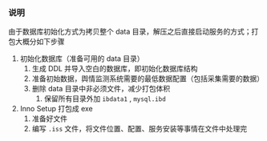 ### 说明

由于数据库初始化方式为拷贝整个 data 目录，解压之后直接启动服务的方式；打包大概分如下步骤

1. 初始化数据库（准备可用的 data 目录）
    1. 生成 DDL 并导入空白的数据库，即初始化数据库结构
    2. 准备初始数据，舆情监测系统需要的最低数据配置（包括采集需要的数据）
    3. 删除 data 目录中非必须文件，减少打包体积
        1. 保留所有目录外加 `ibdata1` , `mysql.ibd`
2. Inno Setup 打包成 exe
    1. 准备好文件
    2. 编写 `.iss` 文件，将文件位置、配置、服务安装等事情在文件中处理完